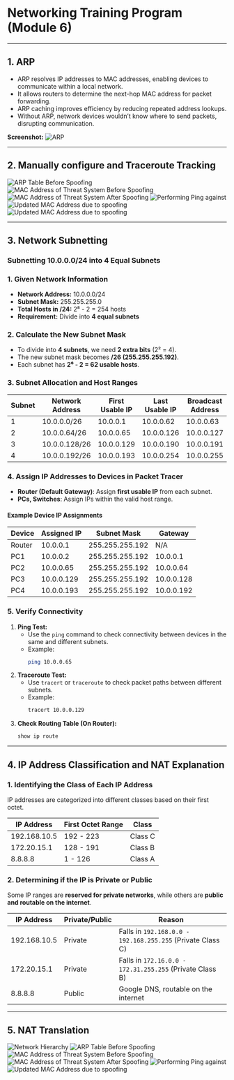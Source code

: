 # Networking Training Program (Module 6)
---

## 1. ARP 
- ARP resolves IP addresses to MAC addresses, enabling devices to communicate within a local network.  
- It allows routers to determine the next-hop MAC address for packet forwarding.  
- ARP caching improves efficiency by reducing repeated address lookups.  
- Without ARP, network devices wouldn’t know where to send packets, disrupting communication.  

**Screenshot:**
![ARP](Results/1.png)


---

## 2. Manually configure and Traceroute Tracking 
![ARP Table Before Spoofing](Results/2-1.png)
![MAC Address of Threat System Before Spoofing](Results/2-2.png)
![MAC Address of Threat System After Spoofing](Results/2-3.png)
![Performing Ping against](Results/2-4.png)\
![Updated MAC Address due to spoofing](Results/2-5.png)
![Updated MAC Address due to spoofing](Results/2-6.png)

---

## 3. Network Subnetting
### Subnetting 10.0.0.0/24 into 4 Equal Subnets

### 1. **Given Network Information**
- **Network Address:** 10.0.0.0/24  
- **Subnet Mask:** 255.255.255.0  
- **Total Hosts in /24:** 2⁸ - 2 = 254 hosts  
- **Requirement:** Divide into **4 equal subnets**  

### 2. **Calculate the New Subnet Mask**
- To divide into **4 subnets**, we need **2 extra bits** (2² = 4).  
- The new subnet mask becomes **/26 (255.255.255.192)**.  
- Each subnet has **2⁶ - 2 = 62 usable hosts**.

### 3. **Subnet Allocation and Host Ranges**
| Subnet | Network Address | First Usable IP | Last Usable IP | Broadcast Address |
|--------|----------------|-----------------|----------------|-------------------|
| 1      | 10.0.0.0/26    | 10.0.0.1        | 10.0.0.62      | 10.0.0.63        |
| 2      | 10.0.0.64/26   | 10.0.0.65       | 10.0.0.126     | 10.0.0.127       |
| 3      | 10.0.0.128/26  | 10.0.0.129      | 10.0.0.190     | 10.0.0.191       |
| 4      | 10.0.0.192/26  | 10.0.0.193      | 10.0.0.254     | 10.0.0.255       |

### 4. **Assign IP Addresses to Devices in Packet Tracer**
- **Router (Default Gateway)**: Assign **first usable IP** from each subnet.  
- **PCs, Switches**: Assign IPs within the valid host range.

#### **Example Device IP Assignments**
| Device  | Assigned IP      | Subnet Mask         | Gateway       |
|---------|-----------------|---------------------|--------------|
| Router  | 10.0.0.1        | 255.255.255.192    | N/A          |
| PC1     | 10.0.0.2        | 255.255.255.192    | 10.0.0.1     |
| PC2     | 10.0.0.65       | 255.255.255.192    | 10.0.0.64    |
| PC3     | 10.0.0.129      | 255.255.255.192    | 10.0.0.128   |
| PC4     | 10.0.0.193      | 255.255.255.192    | 10.0.0.192   |

### 5. **Verify Connectivity**
1. **Ping Test:**  
   - Use the `ping` command to check connectivity between devices in the same and different subnets.  
   - Example:  
     ```bash
     ping 10.0.0.65
     ```
2. **Traceroute Test:**  
   - Use `tracert` or `traceroute` to check packet paths between different subnets.  
   - Example:  
     ```bash
     tracert 10.0.0.129
     ```
3. **Check Routing Table (On Router):**  
   ```bash
   show ip route

---

## 4. IP Address Classification and NAT Explanation

### 1. **Identifying the Class of Each IP Address**
IP addresses are categorized into different classes based on their first octet.

| IP Address      | First Octet Range | Class |
|---------------|----------------|-------|
| 192.168.10.5 | 192 - 223      | Class C |
| 172.20.15.1  | 128 - 191      | Class B |
| 8.8.8.8      | 1 - 126        | Class A |

### 2. **Determining if the IP is Private or Public**
Some IP ranges are **reserved for private networks**, while others are **public and routable on the internet**.

| IP Address      | Private/Public | Reason |
|---------------|--------------|--------|
| 192.168.10.5 | Private       | Falls in `192.168.0.0 - 192.168.255.255` (Private Class C) |
| 172.20.15.1  | Private       | Falls in `172.16.0.0 - 172.31.255.255` (Private Class B) |
| 8.8.8.8      | Public        | Google DNS, routable on the internet |

---
## 5. NAT Translation

![Network Hierarchy](Results/5.png)
![ARP Table Before Spoofing](Results/5-1.png)
![MAC Address of Threat System Before Spoofing](Results/5-2.png)
![MAC Address of Threat System After Spoofing](Results/5-3.png)
![Performing Ping against](Results/5-4.png)
![Updated MAC Address due to spoofing](Results/5-5.png)

